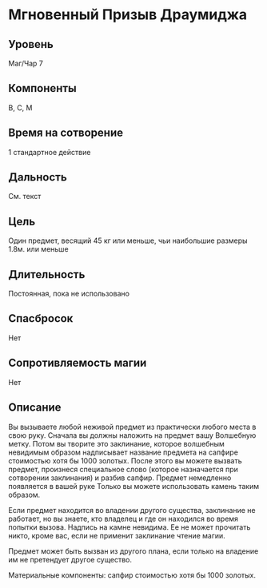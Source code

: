 # Мгновенный Призыв Драумиджа

## Уровень
Маг/Чар 7
## Компоненты
В, С, М
## Время на сотворение
1 стандартное действие
## Дальность
См. текст
## Цель
Один предмет, весящий 45 кг или меньше, чьи наибольшие размеры 1.8м. или меньше
## Длительность
Постоянная, пока не использовано
## Спасбросок
Нет
## Сопротивляемость магии
Нет
## Описание
Вы вызываете любой неживой предмет из практически любого места в свою руку. Сначала вы должны наложить на предмет вашу Волшебную метку. Потом вы творите это заклинание, которое волшебным невидимым образом надписывает название предмета на сапфире стоимостью хотя бы 1000 золотых. После этого вы можете вызвать предмет, произнеся специальное слово (которое назначается при сотворении заклинания) и разбив сапфир. Предмет немедленно появляется в вашей руке Только вы можете использовать камень таким образом.

Если предмет находится во владении другого существа, заклинание не работает, но вы знаете, кто владелец и где он находился во время попытки вызова. Надпись на камне невидима. Ее не может прочитать никто, кроме вас, если не применит заклинание чтение магии.

Предмет может быть вызван из другого плана, если только на владение им не претендует другое существо.

Материальные компоненты: сапфир стоимостью хотя бы 1000 золотых.
